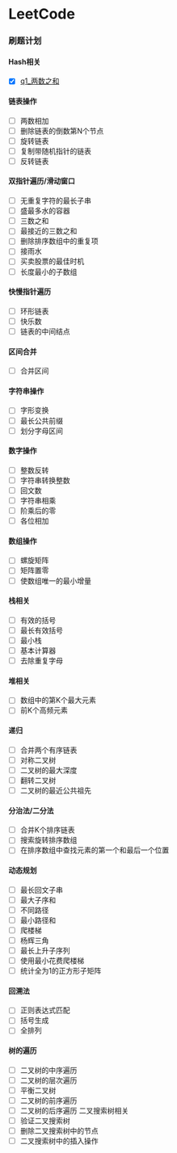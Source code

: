 # LeetCode

### 刷题计划

#### Hash相关
- [x] [q1_两数之和](/src/main/java/com/wing/leetcode/easy/TwoSum.java)

#### 链表操作
- [ ] 两数相加
- [ ] 删除链表的倒数第N个节点
- [ ] 旋转链表
- [ ] 复制带随机指针的链表
- [ ] 反转链表

#### 双指针遍历/滑动窗口
- [ ] 无重复字符的最长子串
- [ ] 盛最多水的容器
- [ ] 三数之和
- [ ] 最接近的三数之和
- [ ] 删除排序数组中的重复项
- [ ] 接雨水
- [ ] 买卖股票的最佳时机
- [ ] 长度最小的子数组
#### 快慢指针遍历
- [ ] 环形链表
- [ ] 快乐数
- [ ] 链表的中间结点
#### 区间合并
- [ ] 合并区间
#### 字符串操作
- [ ] 字形变换
- [ ] 最长公共前缀
- [ ] 划分字母区间
#### 数字操作
- [ ] 整数反转
- [ ] 字符串转换整数
- [ ] 回文数
- [ ] 字符串相乘
- [ ] 阶乘后的零
- [ ] 各位相加
#### 数组操作
- [ ] 螺旋矩阵
- [ ] 矩阵置零
- [ ] 使数组唯一的最小增量
#### 栈相关
- [ ] 有效的括号
- [ ] 最长有效括号
- [ ] 最小栈
- [ ] 基本计算器
- [ ] 去除重复字母
#### 堆相关
- [ ] 数组中的第K个最大元素
- [ ] 前K个高频元素
#### 递归
- [ ] 合并两个有序链表
- [ ] 对称二叉树
- [ ] 二叉树的最大深度
- [ ] 翻转二叉树
- [ ] 二叉树的最近公共祖先
#### 分治法/二分法
- [ ] 合并K个排序链表
- [ ] 搜索旋转排序数组
- [ ] 在排序数组中查找元素的第一个和最后一个位置
#### 动态规划
- [ ] 最长回文子串
- [ ] 最大子序和
- [ ] 不同路径
- [ ] 最小路径和
- [ ] 爬楼梯
- [ ] 杨辉三角
- [ ] 最长上升子序列
- [ ] 使用最小花费爬楼梯
- [ ] 统计全为1的正方形子矩阵
#### 回溯法
- [ ] 正则表达式匹配
- [ ] 括号生成
- [ ] 全排列
#### 树的遍历
- [ ] 二叉树的中序遍历
- [ ] 二叉树的层次遍历
- [ ] 平衡二叉树
- [ ] 二叉树的前序遍历
- [ ] 二叉树的后序遍历
二叉搜索树相关
- [ ] 验证二叉搜索树
- [ ] 删除二叉搜索树中的节点
- [ ] 二叉搜索树中的插入操作